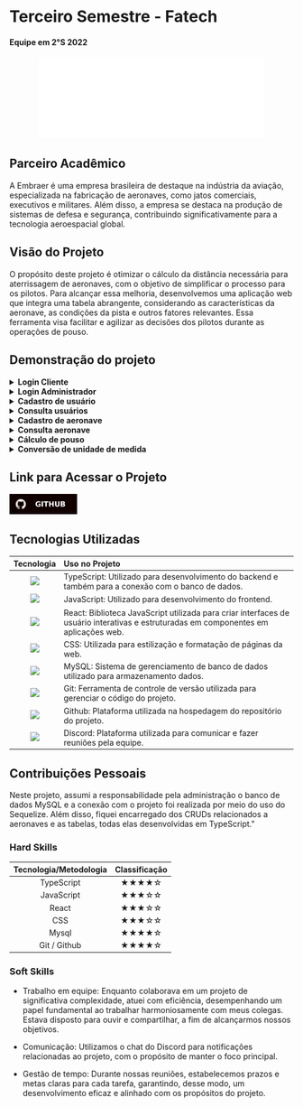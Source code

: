 # Terceiro Semestre - Fatech
#### Equipe em 2°S 2022
<div align="center">
<a href="https://github.com/Grupo-4-Fatech/API-1Semestre">
  <img src="../Img/Fatech.png" alt="GitHub" width="400">
</a>
</div>


## Parceiro Acadêmico

A Embraer é uma empresa brasileira de destaque na indústria da aviação, especializada na fabricação de aeronaves, como jatos comerciais, executivos e militares. Além disso, a empresa se destaca na produção de sistemas de defesa e segurança, contribuindo significativamente para a tecnologia aeroespacial global.

## Visão do Projeto 

O propósito deste projeto é otimizar o cálculo da distância necessária para aterrissagem de aeronaves, com o objetivo de simplificar o processo para os pilotos. Para alcançar essa melhoria, desenvolvemos uma aplicação web que integra uma tabela abrangente, considerando as características da aeronave, as condições da pista e outros fatores relevantes. Essa ferramenta visa facilitar e agilizar as decisões dos pilotos durante as operações de pouso.

## Demonstração do projeto

<details>
<summary><b>Login Cliente</b></summary>
  <br align="center">
    <tr>
     <img src="../Img/terceiro/login cliente.gif"/>
    </tr>
</details>

<details>
<summary><b>Login Administrador</b></summary>
  <br align="center">
    <tr>
     <img src="../Img/terceiro/login admin.gif"/>
    </tr>
</details>

<details>
<summary><b>Cadastro de usuário </b></summary>
  <br align="center">
    <tr>
     <img src="../Img/terceiro/cadastro user.gif"/>
    </tr>
</details>

<details>
<summary><b>Consulta usuários </b></summary>
  <br align="center">
    <tr>
     <img src="../Img/terceiro/consult user.gif"/>
    </tr>
</details>

<details>
<summary><b>Cadastro de aeronave  </b></summary>
  <br align="center">
    <tr>
     <img src="../Img/terceiro/cadastro aeronave.gif"/>
    </tr>
</details>

<details>
<summary><b>Consulta aeronave </b></summary>
  <br align="center">
    <tr>
     <img src="../Img/terceiro/consult aircraft.gif"/>
    </tr>
</details>

<details>
<summary><b>Cálculo de pouso</b></summary>
  <br align="center">
    <tr>
     <img src="../Img/terceiro/calculo.gif"/>
    </tr>
</details>

<details>
<summary><b>Conversão de unidade de medida</b></summary>
  <br align="center">
    <tr>
     <img src="../Img/terceiro/troca de unidade de medida.gif"/>
    </tr>
</details>


## Link para Acessar o Projeto

<a href="https://github.com/Grupo-4-Fatech/API-3Semestre">
  <img src="../Img/GitHub.svg" alt="GitHub" width="120">
</a>


## Tecnologias Utilizadas

|Tecnologia	|Uso no Projeto|
| :---: | :--- | 
|<img src="https://skillicons.dev/icons?i=ts" height="50">|TypeScript: Utilizado para desenvolvimento do backend e também para a conexão com o banco de dados.|
|<img src="https://skillicons.dev/icons?i=js" height="50">|JavaScript: Utilizado para desenvolvimento do frontend. |
|<img src="https://skillicons.dev/icons?i=react" height="50">|React:  Biblioteca JavaScript utilizada para criar interfaces de usuário interativas e estruturadas em componentes  em aplicações web. || 
|<img src="https://skillicons.dev/icons?i=css" height="50">|CSS: Utilizada para estilização e formatação de páginas da web.|
|<img src="https://skillicons.dev/icons?i=mysql" height="50">|MySQL: Sistema de gerenciamento de banco de dados utilizado para armazenamento dados.|
|<img src="https://skillicons.dev/icons?i=git" height="50">|Git: Ferramenta de controle de versão utilizada para gerenciar o código do projeto.|
|<img src="https://skillicons.dev/icons?i=github" height="50">|Github: Plataforma utilizada na hospedagem do repositório do projeto.|
|<img src="https://skillicons.dev/icons?i=discord" height="50">|Discord: Plataforma utilizada para comunicar e fazer reuniões pela equipe. |


## Contribuições Pessoais

Neste projeto, assumi a responsabilidade pela administração o banco de dados MySQL e a conexão com o projeto foi realizada por meio do uso do Sequelize. Além disso, fiquei encarregado dos CRUDs relacionados a aeronaves e as tabelas, todas elas desenvolvidas em TypeScript."


### Hard Skills

|Tecnologia/Metodologia|Classificação|
| :---: | :---: | 
|TypeScript|★★★★☆|
|JavaScript|★★★☆☆|
|React|★★★☆☆|
|CSS|★★★☆☆|
|Mysql|★★★★☆|
|Git / Github|★★★★☆|


### Soft Skills


- Trabalho em equipe: Enquanto colaborava em um projeto de significativa complexidade, atuei com eficiência, desempenhando um papel fundamental ao trabalhar harmoniosamente com meus colegas. Estava disposto para ouvir e compartilhar, a fim de alcançarmos nossos objetivos.

- Comunicação: Utilizamos o chat do Discord para notificações relacionadas ao projeto, com o propósito de manter o foco principal.

 - Gestão de tempo: Durante nossas reuniões, estabelecemos prazos e metas claras para cada tarefa, garantindo, desse modo, um desenvolvimento eficaz e alinhado com os propósitos do projeto.
